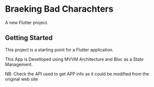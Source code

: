 # Braeking Bad Charachters

A new Flutter project.

## Getting Started

This project is a starting point for a Flutter application.

This App is Develloped using MVVM Architecture and Bloc as a State Management.

NB: Check the API used to get APP info as it could be modified from the original web site
